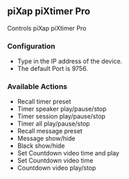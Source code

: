 ## piXap piXtimer Pro

Controls piXap piXtimer Pro

### Configuration
* Type in the IP address of the device.
* The default Port is 9756.

### Available Actions
* Recall timer preset
* Timer speaker play/pause/stop
* Timer session play/pause/stop
* Timer all play/pause/stop
* Recall message preset
* Message show/hide
* Black show/hide
* Set Countdown video time and play
* Set Countdown video time
* Countdown video play/stop